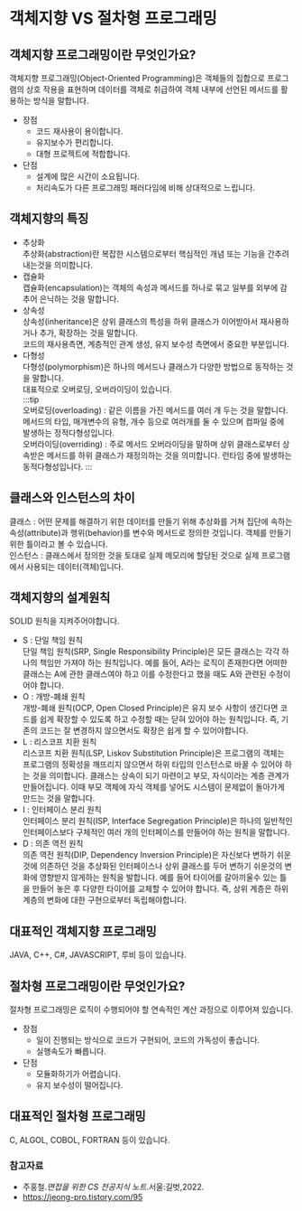 # 객체지향 VS 절차형 프로그래밍

## 객체지향 프로그래밍이란 무엇인가요?
객체지향 프로그래밍(Object-Oriented Programming)은 객체들의 집합으로 프로그램의 상호 작용을 표현하며 
데이터를 객체로 취급하여 객체 내부에 선언된 메서드를 활용하는 방식을 말합니다.
- 장점 
  - 코드 재사용이 용이합니다.
  - 유지보수가 편리합니다.
  - 대형 프로젝트에 적합합니다.
- 단점
  - 설계에 많은 시간이 소요됩니다.
  - 처리속도가 다른 프로그래밍 패러다임에 비해 상대적으로 느립니다.

## 객체지향의 특징
- 추상화  
추상화(abstraction)란 복잡한 시스템으로부터 핵심적인 개념 또는 기능을 간추려내는것을 의미합니다.
- 캡슐화  
캡슐화(encapsulation)는 객체의 속성과 메서드를 하나로 묶고 일부를 외부에 감추어 은닉하는 것을 말합니다.
- 상속성  
상속성(inheritance)은 상위 클래스의 특성을 하위 클래스가 이어받아서 재사용하거나 추가, 확장하는 것을 말합니다.  
코드의 재사용측면, 계층적인 관계 생성, 유지 보수성 측면에서 중요한 부분입니다.
- 다형성  
다형성(polymorphism)은 하나의 메서드나 클래스가 다양한 방법으로 동작하는 것을 말합니다.  
대표적으로 오버로딩, 오버라이딩이 있습니다.  
:::tip  
오버로딩(overloading) : 같은 이름을 가진 메서드를 여러 개 두는 것을 말합니다. 
메서드의 타입, 매개변수의 유형, 개수 등으로 여러개를 둘 수 있으며 컴파일 중에 발생하는 정적다형성입니다.  
오버라이딩(overriding) : 주로 메서드 오버라이딩을 말하며 상위 클래스로부터 상속받은 메서드를 하위 클래스가 재정의하는 것을 의미합니다. 
런타임 중에 발생하는 동적다형성입니다.
:::

## 클래스와 인스턴스의 차이
클래스 : 어떤 문제를 해결하기 위한 데이터를 만들기 위해 추상화를 거쳐 집단에 속하는 속성(attribute)과 행위(behavior)를 변수와 메서드로 정의한 것입니다.
객체를 만들기 위한 틀이라고 볼 수 있습니다.  
인스턴스 : 클래스에서 정의한 것을 토대로 실제 메모리에 할당된 것으로 실제 프로그램에서 사용되는 데이터(객체)입니다.

## 객체지향의 설계원칙
SOLID 원칙을 지켜주어야합니다.

- S : 단일 책임 원칙  
단일 책임 원칙(SRP, Single Responsibility Principle)은 모든 클래스는 각각 하나의 책임만 가져야 하는 원칙입니다.
예를 들어, A라는 로직이 존재한다면 어떠한 클래스는 A에 관한 클래스여야 하고 이를 수정한다고 했을 때도 A와 관련된 수정이어야 합니다.
- O : 개방-폐쇄 원칙  
개방-폐쇄 원칙(OCP, Open Closed Principle)은 유지 보수 사항이 생긴다면 코드를 쉽게 확장할 수 있도록 하고 수정할 때는 닫혀 있어야 하는 원칙입니다.
즉, 기존의 코드는 잘 변경하지 않으면서도 확장은 쉽게 할 수 있어야합니다.
- L : 리스코프 치환 원칙  
리스코프 치환 원칙(LSP, Liskov Substitution Principle)은 프로그램의 객체는 프로그램의 정확성을 깨뜨리지 않으면서 하위 타입의 인스턴스로 바꿀 수 있어야 하는 것을 의미합니다.
클래스는 상속이 되기 마련이고 부모, 자식이라는 계층 관계가 만들어집니다.
이때 부모 객체에 자식 객체를 넣어도 시스템이 문제없이 돌아가게 만드는 것을 말합니다. 
- I : 인터페이스 분리 원칙  
인터페이스 분리 원칙(ISP, Interface Segregation Principle)은 하나의 일반적인 인터페이스보다 구체적인 여러 개의 인터페이스를 만들어야 하는 원칙을 말합니다.
- D : 의존 역전 원칙  
의존 역전 원칙(DIP, Dependency Inversion Principle)은 자신보다 변하기 쉬운것에 의존하던 것을 추상화된 인터페이스나 상위 클래스를 두어 변하기 쉬운것의 변화에 영향받지 않게하는 원칙을 발합니다.
예를 들어 타이어를 갈아끼울수 있는 틀을 만들어 놓은 후 다양한 타이어를 교체할 수 있어야 합니다. 즉, 상위 계층은 하위 계층의 변화에 대한 구현으로부터 독립해야합니다.

## 대표적인 객체지향 프로그래밍
JAVA, C++, C#, JAVASCRIPT, 루비 등이 있습니다.

## 절차형 프로그래밍이란 무엇인가요?
절차형 프로그래밍은 로직이 수행되어야 할 연속적인 계산 과정으로 이루어져 있습니다.
- 장점
  - 일이 진행되는 방식으로 코드가 구현되어, 코드의 가독성이 좋습니다.
  - 실행속도가 빠릅니다.
- 단점
  - 모듈화하기가 어렵습니다.
  - 유지 보수성이 떨어집니다.

## 대표적인 절차형 프로그래밍
C, ALGOL, COBOL, FORTRAN 등이 있습니다.

### 참고자료
- 주홍철.*면접을 위한 CS 전공지식 노트*.서울:길벗,2022.
- https://jeong-pro.tistory.com/95
